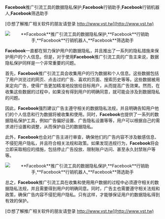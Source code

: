 **Facebook**推广引流工具的数据隐私保护,**Facebook**行销助手,**Facebook**行销机器人,**Facebook**筛选助手

[😍想了解推广相关软件的朋友请登录 http://www.vst.tw](http://www.vst.tw)

 <center><img src="https://vst.tw/MP4/tuiguang/png/7.png" alt="**Facebook**推广引流工具的数据隐私保护,**Facebook**行销助手,**Facebook**行销机器人,**Facebook**筛选助手"></center>

**Facebook**一直都在努力保护用户的数据隐私，并且推出了一系列的隐私措施来保护用户的个人信息。但是，对于使用**Facebook**推广引流工具的广告主来说，数据隐私保护同样是一个非常重要的问题。

首先，**Facebook**推广引流工具会收集用户的行为数据和个人信息。这些数据包括了用户浏览过的网页、点击过的广告、喜欢的页面、搜索历史等等。这些数据被用来定向广告，使得广告更加精准地投放给目标用户，从而提高广告效果。然而，在收集这些数据的过程中，如果没有得到用户的明确同意，就可能会涉及到数据隐私的问题。

因此，**Facebook**强烈建议广告主遵守相关的数据隐私法规，并且明确告知用户他们的个人信息和行为数据将被收集和使用。同时，**Facebook**也提供了一系列的数据隐私保护工具，例如广告偏好设置、广告隐私设置等等，用户可以根据自己的需求进行设置和调整，从而保护自己的数据隐私。

此外，**Facebook**也会对广告主进行审查，确保他们的广告内容不涉及敏感信息、不侵犯用户隐私，并且符合相关法规和政策。如果发现违规行为，**Facebook**将会立即采取相应的措施，包括停止广告投放、限制账户访问、甚至永久封禁账户等等。

 <center><img src="https://vst.tw/MP4/tuiguang/png/8.png" alt="**Facebook**推广引流工具的数据隐私保护,**Facebook**行销助手,**Facebook**行销机器人,**Facebook**筛选助手"></center>

总之，**Facebook**推广引流工具在收集和使用用户数据的过程中必须遵守相关的数据隐私法规，并且需要得到用户的明确同意。同时，广告主也需要遵守相关法规和政策，确保广告内容不侵犯用户隐私。只有这样，才能够保证用户的数据隐私得到有效的保护。

[😍想了解推广相关软件的朋友请登录 http://www.vst.tw](http://www.vst.tw)



